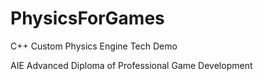 # PhysicsForGames
C++ Custom Physics Engine Tech Demo

AIE Advanced Diploma of Professional Game Development
